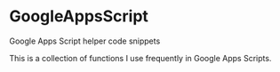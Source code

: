 # GoogleAppsScript
Google Apps Script helper code snippets

This is a collection of functions I use frequently in Google Apps Scripts.
